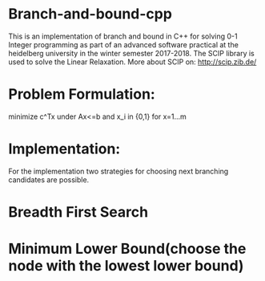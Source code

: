 # Branch-and-bound-cpp
This is an implementation of branch and bound in C++ for solving 0-1 Integer programming as part of an advanced software practical at the heidelberg university in the winter semester 2017-2018.
The SCIP library is used to solve the Linear Relaxation.
More about SCIP on:
http://scip.zib.de/
# Problem Formulation:
minimize c^Tx
under
    Ax<=b
    and x_i in {0,1} for x=1...m
# Implementation:
For the implementation two strategies for choosing next branching candidates 
are possible.
 # Breadth First Search
 # Minimum Lower Bound(choose the node with the lowest lower bound)
 
 
    
